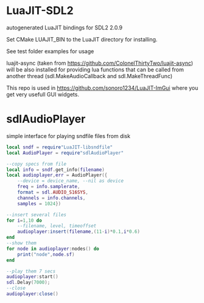 # LuaJIT-SDL2
autogenerated LuaJIT bindings for SDL2 2.0.9

Set CMake LUAJIT_BIN to the LuaJIT directory for installing.

See test folder examples for usage

luajit-async (taken from https://github.com/ColonelThirtyTwo/luajit-async) will be also installed for providing lua functions that can be called from another thread (sdl.MakeAudioCallback and sdl.MakeThreadFunc)

This repo is used in https://github.com/sonoro1234/LuaJIT-ImGui where you get very usefull GUI widgets.

# sdlAudioPlayer

simple interface for playing sndfile files from disk

```lua
local sndf = require"LuaJIT-libsndfile"
local AudioPlayer = require"sdlAudioPlayer"

--copy specs from file
local info = sndf.get_info(filename)
local audioplayer,err = AudioPlayer({
    --device = device_name, --nil as device
    freq = info.samplerate, 
    format = sdl.AUDIO_S16SYS,
    channels = info.channels, 
    samples = 1024})

--insert several files
for i=1,10 do
	--filename, level, timeoffset
	audioplayer:insert(filename,(11-i)*0.1,i*0.6)
end
--show them
for node in audioplayer:nodes() do
    print("node",node.sf)
end

--play them 7 secs
audioplayer:start()
sdl.Delay(7000);
--close
audioplayer:close()
```
